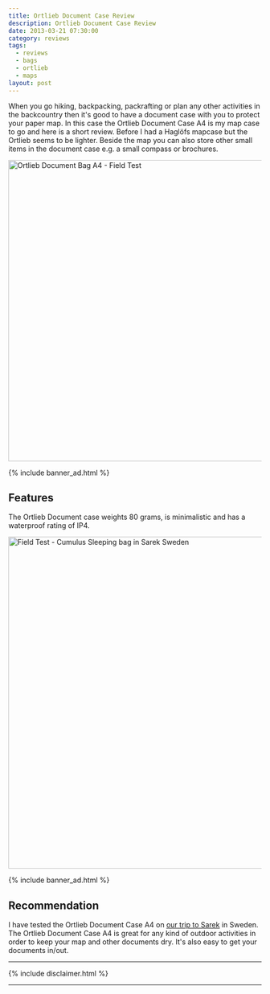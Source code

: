 ```yaml
---
title: Ortlieb Document Case Review
description: Ortlieb Document Case Review
date: 2013-03-21 07:30:00
category: reviews
tags:
  - reviews
  - bags
  - ortlieb
  - maps
layout: post
---
```


When you go hiking, backpacking, packrafting or plan any other activities in the backcountry then it's good to have a document case with you to protect your paper map. In this case the Ortlieb Document Case A4 is my map case to go and here is a short review. Before I had a Hagl&#1255;fs mapcase but the Ortlieb seems to be lighter. Beside the map you can also store other small items in the document case e.g. a small compass or brochures.

<a href="https://www.flickr.com/photos/90204224@N07/8577036409" title="Ortlieb Document Bag A4"><img src="https://farm9.staticflickr.com/8104/8577036409_b8bd345891_b.jpg" width="600" alt="Ortlieb Document Bag A4 - Field Test"></a>
<!--more-->

{% include banner_ad.html %}

## Features
The Ortlieb Document case weights 80 grams, is minimalistic and has a waterproof rating of IP4.

<a data-flickr-embed="true"  href="https://www.flickr.com/photos/90204224@N07/9599003854/in/photolist-fCepqs-e4Vy76-e52cWU-e52d4q-duuWXW" title="Cumulus Sleeping bag in Sarek Sweden"><img src="https://farm3.staticflickr.com/2882/9599003854_ea53324e34_b.jpg" width="992" height="661" alt="Field Test - Cumulus Sleeping bag in Sarek Sweden"></a><script async src="//embedr.flickr.com/assets/client-code.js" charset="utf-8"></script>

{% include banner_ad.html %}

## Recommendation
I have tested the Ortlieb Document Case A4 on <a href="http://hikeventures.com/hiking-and-packrafting-in-sarek-day-1/" target="_self">our trip to Sarek</a> in Sweden. The Ortlieb Document Case A4 is great for any kind of outdoor activities in order to keep your map and other documents dry. It's also easy to get your documents in/out.

---

{% include disclaimer.html %}

---
